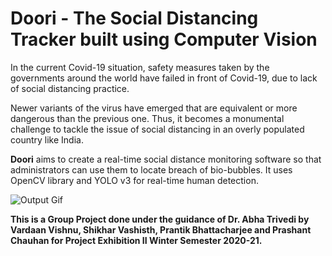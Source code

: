 # Doori - The Social Distancing Tracker built using Computer Vision

In the current Covid-19 situation, safety measures taken by the governments around the world have failed in front of Covid-19, due to lack of social distancing practice.

Newer variants of the virus have emerged that are equivalent or more dangerous than the previous one. Thus, it becomes a monumental challenge to tackle the issue of social distancing in an overly populated country like India. 

__Doori__ aims to create a real-time social distance monitoring software so that administrators can use them to locate breach of bio-bubbles. It uses OpenCV library and YOLO v3 for real-time human detection.

![Output Gif](https://github.com/darthvardaan/Doori/blob/main/mylib/videos/output.gif)


__This is a Group Project done under the guidance of Dr. Abha Trivedi by Vardaan Vishnu, Shikhar Vashisth, Prantik Bhattacharjee and Prashant Chauhan for Project Exhibition II Winter Semester 2020-21.__  
